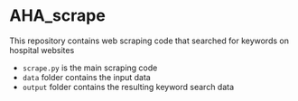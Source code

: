# AHA_scrape

This repository contains web scraping code that searched for keywords on hospital websites

- `scrape.py` is the main scraping code
- `data` folder contains the input data
- `output` folder contains the resulting keyword search data
